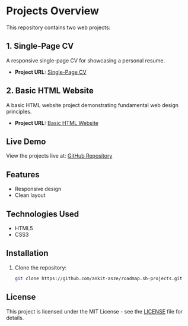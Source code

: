 # Projects Overview

This repository contains two web projects:

## 1. Single-Page CV

A responsive single-page CV for showcasing a personal resume.

- **Project URL:** [Single-Page CV](https://roadmap.sh/projects/single-page-cv)

## 2. Basic HTML Website

A basic HTML website project demonstrating fundamental web design principles.

- **Project URL:** [Basic HTML Website](https://roadmap.sh/projects/basic-html-website)

## Live Demo

View the projects live at: [GitHub Repository](https://github.com/ankit-asze/roadmap.sh-projects)

## Features

- Responsive design
- Clean layout

## Technologies Used

- HTML5
- CSS3

## Installation

1. Clone the repository:
   ```bash
   git clone https://github.com/ankit-asze/roadmap.sh-projects.git

## License

This project is licensed under the MIT License - see the [LICENSE](LICENSE) file for details.

